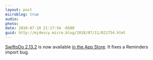 ```yaml
---
layout: post
microblog: true
audio: 
photo: 
date: 2018-07-10 21:17:54 -0500
guid: http://mjdescy.micro.blog/2018/07/11/021754.html
---
```

[SwiftoDo 2.13.2](https://swiftodoapp.com) is now available [in the App Store](https://itunes.apple.com/us/app/swiftodo-task-list-for-todo.txt/id1073798440?ls=1&mt=8). It fixes a Reminders import bug.
